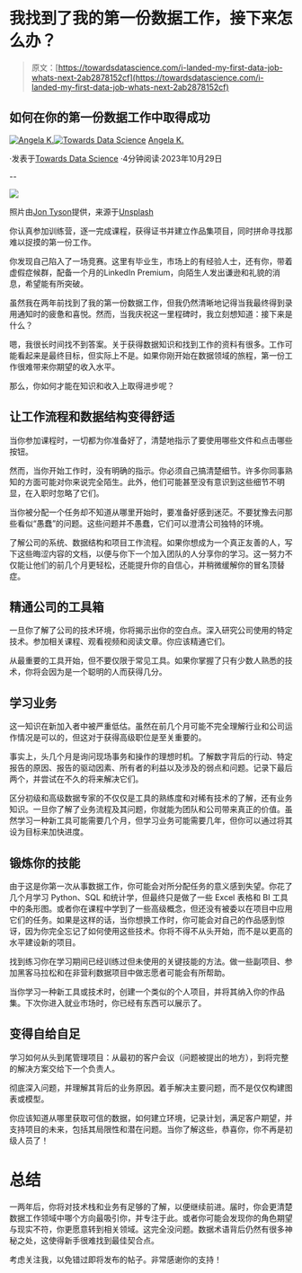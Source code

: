 # 我找到了我的第一份数据工作，接下来怎么办？

> 原文：[https://towardsdatascience.com/i-landed-my-first-data-job-whats-next-2ab2878152cf](https://towardsdatascience.com/i-landed-my-first-data-job-whats-next-2ab2878152cf)

## 如何在你的第一份数据工作中取得成功

[](https://medium.com/@angela_kokhtenko?source=post_page-----2ab2878152cf--------------------------------)[![Angela K.](../Images/fd620c01062a1ae7d525e1f952c90d63.png)](https://medium.com/@angela_kokhtenko?source=post_page-----2ab2878152cf--------------------------------)[](https://towardsdatascience.com/?source=post_page-----2ab2878152cf--------------------------------)[![Towards Data Science](../Images/a6ff2676ffcc0c7aad8aaf1d79379785.png)](https://towardsdatascience.com/?source=post_page-----2ab2878152cf--------------------------------) [Angela K.](https://medium.com/@angela_kokhtenko?source=post_page-----2ab2878152cf--------------------------------)

·发表于[Towards Data Science](https://towardsdatascience.com/?source=post_page-----2ab2878152cf--------------------------------) ·4分钟阅读·2023年10月29日

--

![](../Images/6b0d401ca782f294f9a91401e3449364.png)

照片由[Jon Tyson](https://unsplash.com/@jontyson?utm_content=creditCopyText&utm_medium=referral&utm_source=unsplash)提供，来源于[Unsplash](https://unsplash.com/photos/a-large-blue-sign-on-top-of-a-tall-building-3I07zXmwouc?utm_content=creditCopyText&utm_medium=referral&utm_source=unsplash)

你认真参加训练营，逐一完成课程，获得证书并建立作品集项目，同时拼命寻找那难以捉摸的第一份工作。

你发现自己陷入了一场竞赛。这里有毕业生，市场上的有经验人士，还有你，带着虚假症候群，配备一个月的LinkedIn Premium，向陌生人发出谦逊和礼貌的消息，希望能有所突破。

虽然我在两年前找到了我的第一份数据工作，但我仍然清晰地记得当我最终得到录用通知时的疲惫和喜悦。然而，当我庆祝这一里程碑时，我立刻想知道：接下来是什么？

嗯，我很长时间找不到答案。关于获得数据知识和找到工作的资料有很多。工作可能看起来是最终目标，但实际上不是。如果你刚开始在数据领域的旅程，第一份工作很难带来你期望的收入水平。

那么，你如何才能在知识和收入上取得进步呢？

## 让工作流程和数据结构变得舒适

当你参加课程时，一切都为你准备好了，清楚地指示了要使用哪些文件和点击哪些按钮。

然而，当你开始工作时，没有明确的指示。你必须自己搞清楚细节。许多你同事熟知的方面可能对你来说完全陌生。此外，他们可能甚至没有意识到这些细节不明显，在入职时忽略了它们。

当你被分配一个任务却不知道从哪里开始时，要准备好感到迷茫。不要犹豫去问那些看似“愚蠢”的问题。这些问题并不愚蠢，它们可以澄清公司独特的环境。

了解公司的系统、数据结构和项目工作流程。如果你想成为一个真正友善的人，写下这些晦涩内容的文档，以便与你下一个加入团队的人分享你的学习。这一努力不仅能让他们的前几个月更轻松，还能提升你的自信心，并稍微缓解你的冒名顶替症。

## 精通公司的工具箱

一旦你了解了公司的技术环境，你将揭示出你的空白点。深入研究公司使用的特定技术。参加相关课程、观看视频和阅读文章。你应该精通它们。

从最重要的工具开始，但不要仅限于常见工具。如果你掌握了只有少数人熟悉的技术，你将会因为是一个聪明的人而获得几分。

## 学习业务

这一知识在新加入者中被严重低估。虽然在前几个月可能不完全理解行业和公司运作情况是可以的，但这对于获得高级职位是至关重要的。

事实上，头几个月是询问现场事务和操作的理想时机。了解数字背后的行动、特定报告的原因、报告的驱动因素、所有者的利益以及涉及的弱点和问题。记录下最后两个，并尝试在不久的将来解决它们。

区分初级和高级数据专家的不仅仅是工具的熟练度和对稀有技术的了解，还有业务知识。一旦你了解了业务流程及其问题，你就能为团队和公司带来真正的价值。虽然学习一种新工具可能需要几个月，但学习业务可能需要几年，但你可以通过将其设为目标来加快进度。

## 锻炼你的技能

由于这是你第一次从事数据工作，你可能会对所分配任务的意义感到失望。你花了几个月学习 Python、SQL 和统计学，但最终只是做了一些 Excel 表格和 BI 工具中的条形图。或者你在课程中学到了一些高级概念，但还没有被委以在项目中应用它们的任务。如果是这样的话，当你想换工作时，你可能会对自己的作品感到惊讶，因为你完全忘记了如何使用这些技术。你将不得不从头开始，而不是以更高的水平建设新的项目。

找到练习你在学习期间已经训练过但未使用的关键技能的方法。做一些副项目、参加黑客马拉松和在非营利数据项目中做志愿者可能会有所帮助。

当你学习一种新工具或技术时，创建一个类似的个人项目，并将其纳入你的作品集。下次你进入就业市场时，你已经有东西可以展示了。

## 变得自给自足

学习如何从头到尾管理项目：从最初的客户会议（问题被提出的地方），到将完整的解决方案交给下一个负责人。

彻底深入问题，并理解其背后的业务原因。着手解决主要问题，而不是仅仅构建图表或模型。

你应该知道从哪里获取可信的数据，如何建立环境，记录计划，满足客户期望，并支持项目的未来，包括其局限性和潜在问题。当你了解这些，恭喜你，你不再是初级人员了！

# 总结

一两年后，你将对技术栈和业务有足够的了解，以便继续前进。届时，你会更清楚数据工作领域中哪个方向最吸引你，并专注于此。或者你可能会发现你的角色期望与现实不符，你更愿意转到相关领域。这完全没问题。数据术语背后仍然有很多神秘之处，这使得新手很难找到最佳契合点。

考虑关注我，以免错过即将发布的帖子。非常感谢你的支持！
